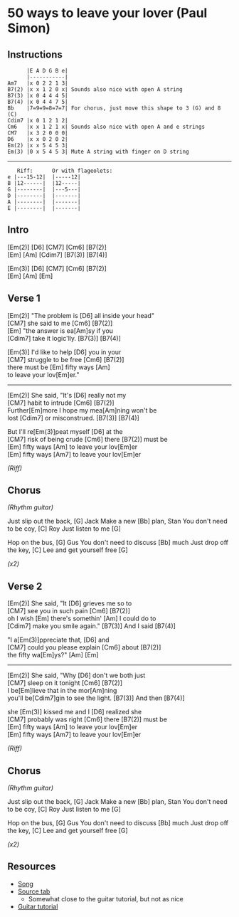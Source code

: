 # 50 ways to leave your lover (Paul Simon)

## Instructions

```
      |E A D G B e|
      |-----------|
Am7   |x 0 2 2 1 3|
B7(2) |x x 1 2 0 x| Sounds also nice with open A string
B7(3) |x 0 4 4 4 5|
B7(4) |x 0 4 4 7 5|
Bb    |7=9=9=8=7=7| For chorus, just move this shape to 3 (G) and 8 (C)
Cdim7 |x 0 1 2 1 2|
Cm6   |x x 1 2 1 x| Sounds also nice with open A and e strings
CM7   |x 3 2 0 0 0|
D6    |x x 0 2 0 2|
Em(2) |x x 5 4 5 3|
Em(3) |0 x 5 4 5 3| Mute A string with finger on D string
```

---

```
   Riff:      Or with flageolets:
e |---15-12|  |-----12|
B |12------|  |12-----|
G |--------|  |---5---|
D |--------|  |-------|
A |--------|  |-------|
E |--------|  |-------|
```

## Intro

[Em(2)] [D6] [CM7] [Cm6] [B7(2)]  
[Em] [Am] [Cdim7] [B7(3)] [B7(4)]

[Em(3)] [D6] [CM7] [Cm6] [B7(2)]  
[Em] [Am] [Em]

## Verse 1

[Em(2)] "The problem is [D6] all inside your head"  
[CM7] she said to me [Cm6] [B7(2)]  
[Em] "the answer is ea[Am]sy if you  
[Cdim7] take it logic'lly. [B7(3)] [B7(4)]

[Em(3)] I'd like to help [D6] you in your  
[CM7] struggle to be free [Cm6] [B7(2)]  
there must be [Em] fifty ways [Am]  
to leave your lov[Em]er."

---

[Em(2)] She said, "It's [D6] really not my  
[CM7] habit to intrude [Cm6] [B7(2)]  
Further[Em]more I hope my mea[Am]ning won't be  
lost [Cdim7] or misconstrued. [B7(3)] [B7(4)]

But I'll re[Em(3)]peat myself [D6] at the  
[CM7] risk of being crude [Cm6] there [B7(2)] must be  
[Em] fifty ways [Am] to leave your lov[Em]er  
[Em] fifty ways [Am7] to leave your lov[Em]er

_(Riff)_

## Chorus

_(Rhythm guitar)_

Just slip out the back, [G] Jack
Make a new [Bb] plan, Stan
You don't need to be coy, [C] Roy
Just listen to me [G]

Hop on the bus, [G] Gus
You don't need to discuss [Bb] much
Just drop off the key, [C] Lee
and get yourself free [G]

_(x2)_

## Verse 2

[Em(2)] She said, "It [D6] grieves me so to  
[CM7] see you in such pain [Cm6] [B7(2)]  
oh I wish [Em] there's somethin' [Am] I could do to  
[Cdim7] make you smile again." [B7(3)] And I said [B7(4)]

"I a[Em(3)]ppreciate that, [D6] and  
[CM7] could you please explain [Cm6] about [B7(2)]  
the fifty wa[Em]ys?" [Am] [Em]

---

[Em(2)] She said, "Why [D6] don't we both just  
[CM7] sleep on it tonight [Cm6] [B7(2)]  
I be[Em]lieve that in the mor[Am]ning  
you'll be[Cdim7]gin to see the light. [B7(3)] And then [B7(4)]

she [Em(3)] kissed me and I [D6] realized she  
[CM7] probably was right [Cm6] there [B7(2)] must be  
[Em] fifty ways [Am] to leave your lov[Em]er  
[Em] fifty ways [Am7] to leave your lov[Em]er

_(Riff)_
 
## Chorus

_(Rhythm guitar)_

Just slip out the back, [G] Jack
Make a new [Bb] plan, Stan
You don't need to be coy, [C] Roy
Just listen to me [G]

Hop on the bus, [G] Gus
You don't need to discuss [Bb] much
Just drop off the key, [C] Lee
and get yourself free [G]

_(x2)_

## Resources

- [Song](https://www.youtube.com/watch?v=P6zaCV4niKk)
- [Source tab](https://tabs.ultimate-guitar.com/tab/paul-simon/50-ways-to-leave-your-lover-chords-84852)
    - Somewhat close to the guitar tutorial, but not as nice
- [Guitar tutorial](https://www.youtube.com/watch?v=hwJLwXLjyZw)
